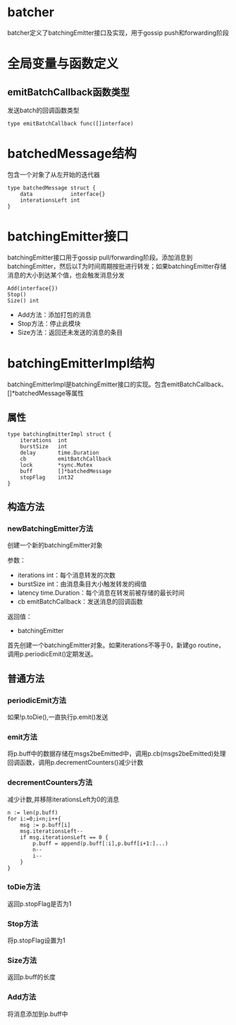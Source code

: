 batcher
===

batcher定义了batchingEmitter接口及实现，用于gossip push和forwarding阶段

# 全局变量与函数定义

## emitBatchCallback函数类型

发送batch的回调函数类型

```golang
type emitBatchCallback func([]interface)
```

# batchedMessage结构

包含一个对象了从左开始的迭代器

```golang
type batchedMessage struct {
	data 			interface{}
	interationsLeft int
}
```

# batchingEmitter接口

batchingEmitter接口用于gossip pull/forwarding阶段。添加消息到batchingEmitter，然后以T为时间周期按批进行转发；如果batchingEmitter存储消息的大小到达某个值，也会触发消息分发

```golang
Add(interface{})
Stop()
Size() int
```

- Add方法：添加打包的消息
- Stop方法：停止此模块
- Size方法：返回还未发送的消息的条目

# batchingEmitterImpl结构

batchingEmitterImpl是batchingEmitter接口的实现。包含emitBatchCallback、[]*batchedMessage等属性

## 属性

```golang
type batchingEmitterImpl struct {
	iterations 	int
	burstSize 	int
	delay 		time.Duration
	cb 			emitBatchCallback
	lock 		*sync.Mutex
	buff 		[]*batchedMessage
	stopFlag 	int32
}
```

## 构造方法

### newBatchingEmitter方法

创建一个新的batchingEmitter对象

参数：

- iterations int：每个消息转发的次数
- burstSize int：由消息条目大小触发转发的阀值
- latency time.Duration：每个消息在转发前被存储的最长时间
- cb emitBatchCallback：发送消息的回调函数

返回值：

- batchingEmitter

首先创建一个batchingEmitter对象。如果iterations不等于0，新建go routine，调用p.periodicEmit()定期发送。

## 普通方法

### periodicEmit方法

如果!p.toDie(),一直执行p.emit()发送

### emit方法

将p.buff中的数据存储在msgs2beEmitted中，调用p.cb(msgs2beEmitted)处理回调函数，调用p.decrementCounters()减少计数

### decrementCounters方法

减少计数,并移除iterationsLeft为0的消息

```golang
n := len(p.buff)
for i:=0;i<n;i++{
	msg := p.buff[i]
	msg.iterationsLeft--
	if msg.iterationsLeft == 0 {
		p.buff = append(p.buff[:i],p.buff[i+1:]...)
		n--
		i--
	}
}
```

### toDie方法

返回p.stopFlag是否为1

### Stop方法

将p.stopFlag设置为1

### Size方法

返回p.buff的长度

### Add方法

将消息添加到p.buff中